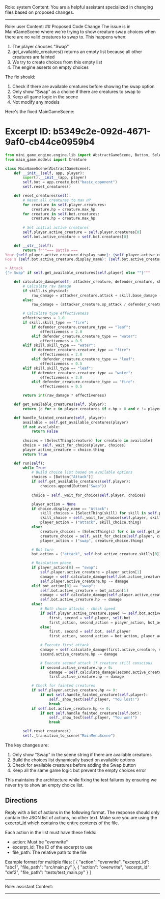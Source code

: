 Role: system
Content: You are a helpful assistant specialized in changing files based on proposed changes.
__________________
Role: user
Content: ## Proposed Code Change
The issue is in MainGameScene where we're trying to show creature swap choices when there are no valid creatures to swap to. This happens when:
1. The player chooses "Swap"
2. get_available_creatures() returns an empty list because all other creatures are fainted
3. We try to create choices from this empty list
4. The engine asserts on empty choices

The fix should:
1. Check if there are available creatures before showing the swap option
2. Only show "Swap" as a choice if there are creatures to swap to
3. Keep all game logic in the scene
4. Not modify any models

Here's the fixed MainGameScene:

# Excerpt ID: b5349c2e-092d-4671-9af0-cb44ce0959b4
```python main_game/scenes/main_game_scene.py
from mini_game_engine.engine.lib import AbstractGameScene, Button, SelectThing
from main_game.models import Creature

class MainGameScene(AbstractGameScene):
    def __init__(self, app, player):
        super().__init__(app, player)
        self.bot = app.create_bot("basic_opponent")
        self.reset_creatures()

    def reset_creatures(self):
        # Reset all creatures to max HP
        for creature in self.player.creatures:
            creature.hp = creature.max_hp
        for creature in self.bot.creatures:
            creature.hp = creature.max_hp
            
        # Set initial active creatures
        self.player.active_creature = self.player.creatures[0]
        self.bot.active_creature = self.bot.creatures[0]

    def __str__(self):
        return f"""=== Battle ===
Your {self.player.active_creature.display_name}: {self.player.active_creature.hp}/{self.player.active_creature.max_hp} HP
Foe's {self.bot.active_creature.display_name}: {self.bot.active_creature.hp}/{self.bot.active_creature.max_hp} HP

> Attack
{"> Swap" if self.get_available_creatures(self.player) else ""}"""

    def calculate_damage(self, attacker_creature, defender_creature, skill):
        # Calculate raw damage
        if skill.is_physical:
            raw_damage = attacker_creature.attack + skill.base_damage - defender_creature.defense
        else:
            raw_damage = (attacker_creature.sp_attack / defender_creature.sp_defense) * skill.base_damage

        # Calculate type effectiveness
        effectiveness = 1.0
        if skill.skill_type == "fire":
            if defender_creature.creature_type == "leaf":
                effectiveness = 2.0
            elif defender_creature.creature_type == "water":
                effectiveness = 0.5
        elif skill.skill_type == "water":
            if defender_creature.creature_type == "fire":
                effectiveness = 2.0
            elif defender_creature.creature_type == "leaf":
                effectiveness = 0.5
        elif skill.skill_type == "leaf":
            if defender_creature.creature_type == "water":
                effectiveness = 2.0
            elif defender_creature.creature_type == "fire":
                effectiveness = 0.5

        return int(raw_damage * effectiveness)

    def get_available_creatures(self, player):
        return [c for c in player.creatures if c.hp > 0 and c != player.active_creature]

    def handle_fainted_creature(self, player):
        available = self.get_available_creatures(player)
        if not available:
            return False
        
        choices = [SelectThing(creature) for creature in available]
        choice = self._wait_for_choice(player, choices)
        player.active_creature = choice.thing
        return True

    def run(self):
        while True:
            # Build choice list based on available options
            choices = [Button("Attack")]
            if self.get_available_creatures(self.player):
                choices.append(Button("Swap"))
            
            choice = self._wait_for_choice(self.player, choices)

            player_action = None
            if choice.display_name == "Attack":
                skill_choices = [SelectThing(skill) for skill in self.player.active_creature.skills]
                skill_choice = self._wait_for_choice(self.player, skill_choices)
                player_action = ("attack", skill_choice.thing)
            else:
                creature_choices = [SelectThing(c) for c in self.get_available_creatures(self.player)]
                creature_choice = self._wait_for_choice(self.player, creature_choices)
                player_action = ("swap", creature_choice.thing)

            # Bot turn
            bot_action = ("attack", self.bot.active_creature.skills[0])  # Simple bot just uses first skill

            # Resolution phase
            if player_action[0] == "swap":
                self.player.active_creature = player_action[1]
                damage = self.calculate_damage(self.bot.active_creature, self.player.active_creature, bot_action[1])
                self.player.active_creature.hp -= damage
            elif bot_action[0] == "swap":
                self.bot.active_creature = bot_action[1]
                damage = self.calculate_damage(self.player.active_creature, self.bot.active_creature, player_action[1])
                self.bot.active_creature.hp -= damage
            else:
                # Both chose attacks - check speed
                if self.player.active_creature.speed >= self.bot.active_creature.speed:
                    first, second = self.player, self.bot
                    first_action, second_action = player_action, bot_action
                else:
                    first, second = self.bot, self.player
                    first_action, second_action = bot_action, player_action

                # Execute first attack
                damage = self.calculate_damage(first.active_creature, second.active_creature, first_action[1])
                second.active_creature.hp -= damage

                # Execute second attack if creature still conscious
                if second.active_creature.hp > 0:
                    damage = self.calculate_damage(second.active_creature, first.active_creature, second_action[1])
                    first.active_creature.hp -= damage

            # Check for fainted creatures
            if self.player.active_creature.hp <= 0:
                if not self.handle_fainted_creature(self.player):
                    self._show_text(self.player, "You lost!")
                    break
            if self.bot.active_creature.hp <= 0:
                if not self.handle_fainted_creature(self.bot):
                    self._show_text(self.player, "You won!")
                    break

        self.reset_creatures()
        self._transition_to_scene("MainMenuScene")
```

The key changes are:
1. Only show "Swap" in the scene string if there are available creatures
2. Build the choices list dynamically based on available options
3. Check for available creatures before adding the Swap button
4. Keep all the same game logic but prevent the empty choices error

This maintains the architecture while fixing the test failures by ensuring we never try to show an empty choice list.

## Directions
Reply with a list of actions in the following format. The response should only contain the JSON list of actions, no other text.
Make sure you are using the excerpt_id which contains the entire contents of the file.

Each action in the list must have these fields:
- action: Must be "overwrite"
- excerpt_id: The ID of the excerpt to use
- file_path: The relative path to the file

Example format for multiple files:
[
    {
        "action": "overwrite",
        "excerpt_id": "abc1",
        "file_path": "src/main.py"
    },
    {
        "action": "overwrite",
        "excerpt_id": "def2",
        "file_path": "tests/test_main.py"
    }
]
__________________
Role: assistant
Content: 
__________________
